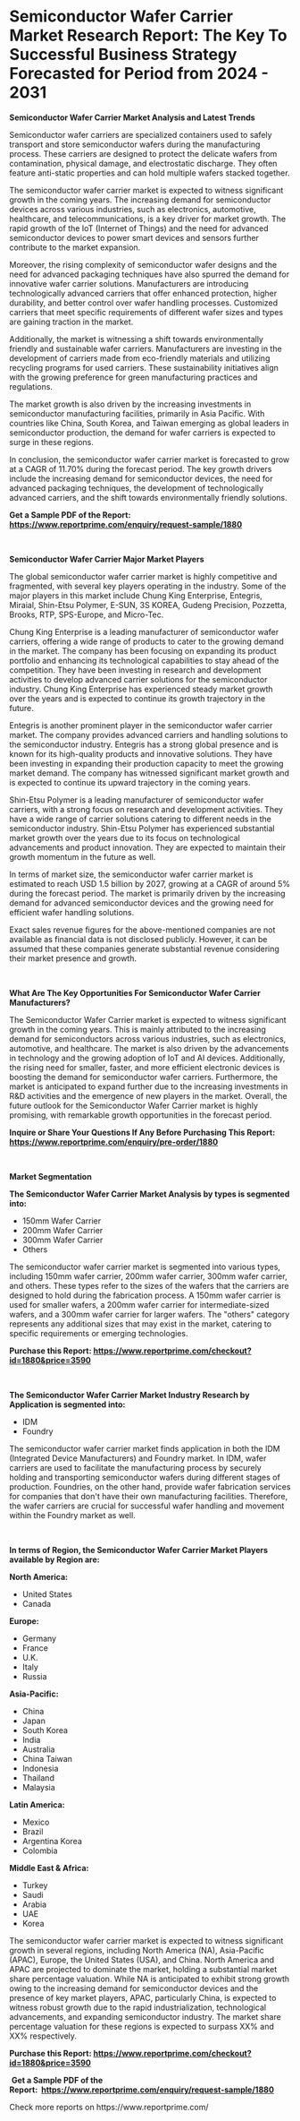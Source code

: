 <p><h1>Semiconductor Wafer Carrier Market Research Report: The Key To Successful Business Strategy Forecasted for Period from 2024 - 2031</h1></p><p><strong>Semiconductor Wafer Carrier Market Analysis and Latest Trends</strong></p>
<p><p>Semiconductor wafer carriers are specialized containers used to safely transport and store semiconductor wafers during the manufacturing process. These carriers are designed to protect the delicate wafers from contamination, physical damage, and electrostatic discharge. They often feature anti-static properties and can hold multiple wafers stacked together.</p><p>The semiconductor wafer carrier market is expected to witness significant growth in the coming years. The increasing demand for semiconductor devices across various industries, such as electronics, automotive, healthcare, and telecommunications, is a key driver for market growth. The rapid growth of the IoT (Internet of Things) and the need for advanced semiconductor devices to power smart devices and sensors further contribute to the market expansion.</p><p>Moreover, the rising complexity of semiconductor wafer designs and the need for advanced packaging techniques have also spurred the demand for innovative wafer carrier solutions. Manufacturers are introducing technologically advanced carriers that offer enhanced protection, higher durability, and better control over wafer handling processes. Customized carriers that meet specific requirements of different wafer sizes and types are gaining traction in the market.</p><p>Additionally, the market is witnessing a shift towards environmentally friendly and sustainable wafer carriers. Manufacturers are investing in the development of carriers made from eco-friendly materials and utilizing recycling programs for used carriers. These sustainability initiatives align with the growing preference for green manufacturing practices and regulations.</p><p>The market growth is also driven by the increasing investments in semiconductor manufacturing facilities, primarily in Asia Pacific. With countries like China, South Korea, and Taiwan emerging as global leaders in semiconductor production, the demand for wafer carriers is expected to surge in these regions.</p><p>In conclusion, the semiconductor wafer carrier market is forecasted to grow at a CAGR of 11.70% during the forecast period. The key growth drivers include the increasing demand for semiconductor devices, the need for advanced packaging techniques, the development of technologically advanced carriers, and the shift towards environmentally friendly solutions.</p></p>
<p><strong>Get a Sample PDF of the Report:&nbsp; <a href="https://www.reportprime.com/enquiry/request-sample/1880">https://www.reportprime.com/enquiry/request-sample/1880</a></strong></p>
<p>&nbsp;</p>
<p><strong>Semiconductor Wafer Carrier Major Market Players</strong></p>
<p><p>The global semiconductor wafer carrier market is highly competitive and fragmented, with several key players operating in the industry. Some of the major players in this market include Chung King Enterprise, Entegris, Miraial, Shin-Etsu Polymer, E-SUN, 3S KOREA, Gudeng Precision, Pozzetta, Brooks, RTP, SPS-Europe, and Micro-Tec.</p><p>Chung King Enterprise is a leading manufacturer of semiconductor wafer carriers, offering a wide range of products to cater to the growing demand in the market. The company has been focusing on expanding its product portfolio and enhancing its technological capabilities to stay ahead of the competition. They have been investing in research and development activities to develop advanced carrier solutions for the semiconductor industry. Chung King Enterprise has experienced steady market growth over the years and is expected to continue its growth trajectory in the future.</p><p>Entegris is another prominent player in the semiconductor wafer carrier market. The company provides advanced carriers and handling solutions to the semiconductor industry. Entegris has a strong global presence and is known for its high-quality products and innovative solutions. They have been investing in expanding their production capacity to meet the growing market demand. The company has witnessed significant market growth and is expected to continue its upward trajectory in the coming years.</p><p>Shin-Etsu Polymer is a leading manufacturer of semiconductor wafer carriers, with a strong focus on research and development activities. They have a wide range of carrier solutions catering to different needs in the semiconductor industry. Shin-Etsu Polymer has experienced substantial market growth over the years due to its focus on technological advancements and product innovation. They are expected to maintain their growth momentum in the future as well.</p><p>In terms of market size, the semiconductor wafer carrier market is estimated to reach USD 1.5 billion by 2027, growing at a CAGR of around 5% during the forecast period. The market is primarily driven by the increasing demand for advanced semiconductor devices and the growing need for efficient wafer handling solutions.</p><p>Exact sales revenue figures for the above-mentioned companies are not available as financial data is not disclosed publicly. However, it can be assumed that these companies generate substantial revenue considering their market presence and growth.</p></p>
<p>&nbsp;</p>
<p><strong>What Are The Key Opportunities For Semiconductor Wafer Carrier Manufacturers?</strong></p>
<p><p>The Semiconductor Wafer Carrier market is expected to witness significant growth in the coming years. This is mainly attributed to the increasing demand for semiconductors across various industries, such as electronics, automotive, and healthcare. The market is also driven by the advancements in technology and the growing adoption of IoT and AI devices. Additionally, the rising need for smaller, faster, and more efficient electronic devices is boosting the demand for semiconductor wafer carriers. Furthermore, the market is anticipated to expand further due to the increasing investments in R&D activities and the emergence of new players in the market. Overall, the future outlook for the Semiconductor Wafer Carrier market is highly promising, with remarkable growth opportunities in the forecast period.</p></p>
<p><strong>Inquire or Share Your Questions If Any Before Purchasing This Report: <a href="https://www.reportprime.com/enquiry/pre-order/1880">https://www.reportprime.com/enquiry/pre-order/1880</a></strong></p>
<p>&nbsp;</p>
<p><strong>Market Segmentation</strong></p>
<p><strong>The Semiconductor Wafer Carrier Market Analysis by types is segmented into:</strong></p>
<p><ul><li>150mm Wafer Carrier</li><li>200mm Wafer Carrier</li><li>300mm Wafer Carrier</li><li>Others</li></ul></p>
<p><p>The semiconductor wafer carrier market is segmented into various types, including 150mm wafer carrier, 200mm wafer carrier, 300mm wafer carrier, and others. These types refer to the sizes of the wafers that the carriers are designed to hold during the fabrication process. A 150mm wafer carrier is used for smaller wafers, a 200mm wafer carrier for intermediate-sized wafers, and a 300mm wafer carrier for larger wafers. The "others" category represents any additional sizes that may exist in the market, catering to specific requirements or emerging technologies.</p></p>
<p><strong>Purchase this Report:&nbsp;<a href="https://www.reportprime.com/checkout?id=1880&price=3590">https://www.reportprime.com/checkout?id=1880&price=3590</a></strong></p>
<p>&nbsp;</p>
<p><strong>The Semiconductor Wafer Carrier Market Industry Research by Application is segmented into:</strong></p>
<p><ul><li>IDM</li><li>Foundry</li></ul></p>
<p><p>The semiconductor wafer carrier market finds application in both the IDM (Integrated Device Manufacturers) and Foundry market. In IDM, wafer carriers are used to facilitate the manufacturing process by securely holding and transporting semiconductor wafers during different stages of production. Foundries, on the other hand, provide wafer fabrication services for companies that don't have their own manufacturing facilities. Therefore, the wafer carriers are crucial for successful wafer handling and movement within the Foundry market as well.</p></p>
<p>&nbsp;</p>
<p><strong>In terms of Region, the Semiconductor Wafer Carrier Market Players available by Region are:</strong></p>
<p>
    <p> <strong> North America: </strong>
        <ul>
            <li>United States</li>
            <li>Canada</li>
        </ul>
        </p> 
    <p> <strong> Europe: </strong>
        <ul>
            <li>Germany</li>
            <li>France</li>
            <li>U.K.</li>
            <li>Italy</li>
            <li>Russia</li>
        </ul>
        </p> 
    <p> <strong> Asia-Pacific: </strong>
        <ul>
            <li>China</li>
            <li>Japan</li>
            <li>South Korea</li>
            <li>India</li>
            <li>Australia</li>
            <li>China Taiwan</li>
            <li>Indonesia</li>
            <li>Thailand</li>
            <li>Malaysia</li>
        </ul>
        </p> 
    <p> <strong> Latin America: </strong>
        <ul>
            <li>Mexico</li>
            <li>Brazil</li>
            <li>Argentina Korea</li>
            <li>Colombia</li>
        </ul>
        </p> 
    <p> <strong> Middle East & Africa: </strong>
        <ul>
            <li>Turkey</li>
            <li>Saudi</li>
            <li>Arabia</li>
            <li>UAE</li>
            <li>Korea</li>
        </ul>
    </p>
    </p>
<p><p>The semiconductor wafer carrier market is expected to witness significant growth in several regions, including North America (NA), Asia-Pacific (APAC), Europe, the United States (USA), and China. North America and APAC are projected to dominate the market, holding a substantial market share percentage valuation. While NA is anticipated to exhibit strong growth owing to the increasing demand for semiconductor devices and the presence of key market players, APAC, particularly China, is expected to witness robust growth due to the rapid industrialization, technological advancements, and expanding semiconductor industry. The market share percentage valuation for these regions is expected to surpass XX% and XX% respectively.</p></p>
<p><strong>Purchase this Report: <a href="https://www.reportprime.com/checkout?id=1880&price=3590">https://www.reportprime.com/checkout?id=1880&price=3590</a></strong></p>
<p>&nbsp;<strong>Get a Sample PDF of the Report:&nbsp;&nbsp;<a href="https://www.reportprime.com/enquiry/request-sample/1880">https://www.reportprime.com/enquiry/request-sample/1880</a></strong></p>
<p><strong></strong></p>
<p>Check more reports on https://www.reportprime.com/</p>